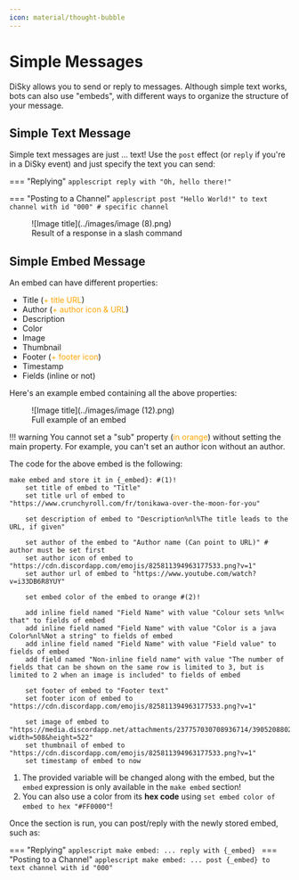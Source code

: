 ```yaml
---
icon: material/thought-bubble
---
```


# Simple Messages

DiSky allows you to send or reply to messages. Although simple text works, bots can also use "embeds", with different ways to organize the structure of your message.

## Simple Text Message

Simple text messages are just ... text! Use the `post` effect (or `reply` if you're in a DiSky event) and just specify the text you can send:

=== "Replying"
    ```applescript
    reply with "Oh, hello there!"
    ```

=== "Posting to a Channel"
    ```applescript
    post "Hello World!" to text channel with id "000" # specific channel
    ```

<figure markdown>
  ![Image title](../images/image (8).png)
  <figcaption>Result of a response in a slash command</figcaption>
</figure>

## Simple Embed Message

An embed can have different properties:

* Title (<span style="color: orange;">+ title URL</span>)
* Author (<span style="color: orange;">+ author icon & URL</span>)
* Description
* Color
* Image
* Thumbnail
* Footer (<span style="color: orange;">+ footer icon</span>)
* Timestamp
* Fields (inline or not)

Here's an example embed containing all the above properties:

<figure markdown>
  ![Image title](../images/image (12).png)
  <figcaption>Full example of an embed</figcaption>
</figure>

!!! warning
    You cannot set a "sub" property (<span style="color: orange;">in orange</span>) without setting the main property.
    For example, you can't set an author icon without an author.

The code for the above embed is the following:

```applescript
make embed and store it in {_embed}: #(1)!
    set title of embed to "Title"
    set title url of embed to "https://www.crunchyroll.com/fr/tonikawa-over-the-moon-for-you"
    
    set description of embed to "Description%nl%The title leads to the URL, if given"
    
    set author of the embed to "Author name (Can point to URL)" # author must be set first
    set author icon of embed to "https://cdn.discordapp.com/emojis/825811394963177533.png?v=1"
    set author url of embed to "https://www.youtube.com/watch?v=i33DB6R8YUY"
    
    set embed color of the embed to orange #(2)!
    
    add inline field named "Field Name" with value "Colour sets %nl%< that" to fields of embed
    add inline field named "Field Name" with value "Color is a java Color%nl%Not a string" to fields of embed
    add inline field named "Field Name" with value "Field value" to fields of embed
    add field named "Non-inline field name" with value "The number of fields that can be shown on the same row is limited to 3, but is limited to 2 when an image is included" to fields of embed
    
    set footer of embed to "Footer text"
    set footer icon of embed to "https://cdn.discordapp.com/emojis/825811394963177533.png?v=1"
    
    set image of embed to "https://media.discordapp.net/attachments/237757030708936714/390520880242884608/8xAac.png?width=508&height=522"
    set thumbnail of embed to "https://cdn.discordapp.com/emojis/825811394963177533.png?v=1"
    set timestamp of embed to now
```

1. The provided variable will be changed along with the embed, but the `embed` expression is only available in the `make embed` section!
2. You can also use a color from its **hex code** using `set embed color of embed to hex "#FF0000"`!

Once the section is run, you can post/reply with the newly stored embed, such as:

=== "Replying"
    ```applescript
    make embed:
        ...
    reply with {_embed}
    ```
=== "Posting to a Channel"
    ```applescript
    make embed:
        ...
    post {_embed} to text channel with id "000"
    ```
